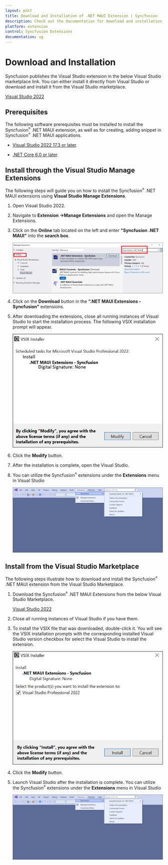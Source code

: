 ```yaml
---
layout: post
title: Download and Installation of .NET MAUI Extension | Syncfusion
description: Check out the documentation for download and installation of Syncfusion  .NET MAUI Extension for Visual Studio.
platform: extension
control: Syncfusion Extensions
documentation: ug
---
```


# Download and Installation

Syncfusion publishes the Visual Studio extension in the below Visual Studio marketplace link. You can either install it directly from Visual Studio or download and install it from the Visual Studio marketplace.

[Visual Studio 2022](https://marketplace.visualstudio.com/items?itemName=SyncfusionInc.MAUIVSExtension)


## Prerequisites

The following software prerequisites must be installed to install the Syncfusion<sup style="font-size:70%">&reg;</sup>  .NET MAUI extension, as well as for creating, adding snippet in Syncfusion<sup style="font-size:70%">&reg;</sup>  .NET MAUI applications.

* [Visual Studio 2022 17.3 or later](https://visualstudio.microsoft.com/downloads/).

* [.NET Core 6.0 or later](https://dotnet.microsoft.com/en-us/download/dotnet).


## Install through the Visual Studio Manage Extensions

The following steps will guide you on how to install the Syncfusion<sup style="font-size:70%">&reg;</sup>  .NET MAUI extensions using **Visual Studio Manage Extensions**.

1. Open Visual Studio 2022.

2. Navigate to **Extension ->Manage Extensions** and open the Manage Extensions.

3. Click on the **Online** tab located on the left and enter **"Syncfusion .NET MAUI"** into the **search box**.             

     ![Online-Manage-Extension-window](images/OnlineExtension.png)

4. Click on the **Download** button in the **“.NET MAUI Extensions - Syncfusion”** extensions.

5. After downloading the extensions, close all running instances of Visual Studio to start the installation process. The following VSIX installation prompt will appear.

     ![VSIX-Installation-Window](images/VSIXInstallOnline.png)

6. Click the **Modify** button.

7. After the installation is complete, open the Visual Studio.

8. You can utilize the Syncfusion<sup style="font-size:70%">&reg;</sup>  extensions under the **Extensions** menu in Visual Studio

     ![SyncfusionMenu](images/MenuExtensions.png)

## Install from the Visual Studio Marketplace

The following steps illustrate how to download and install the Syncfusion<sup style="font-size:70%">&reg;</sup>  .NET MAUI extension from the Visual Studio Marketplace.

1. Download the Syncfusion<sup style="font-size:70%">&reg;</sup>  .NET MAUI Extensions from the below Visual Studio Marketplace.

   [Visual Studio 2022](https://marketplace.visualstudio.com/items?itemName=SyncfusionInc.MAUIVSExtension)

2. Close all running instances of Visual Studio if you have them.

3. To install the VSIX file that was downloaded, double-click it. You will see the VSIX installation prompts with the corresponding installed Visual Studio version checkbox for select the Visual Studio to install the extension.

     ![VSIX-Installation-Window](images/VSIXoffline.png)

4. Click the **Modify** button.

5. Launch Visual Studio after the installation is complete. You can utilize the Syncfusion<sup style="font-size:70%">&reg;</sup>  extensions under the **Extensions** menu in Visual Studio

     ![SyncfusionMenu](images/MenuExtensions.png)